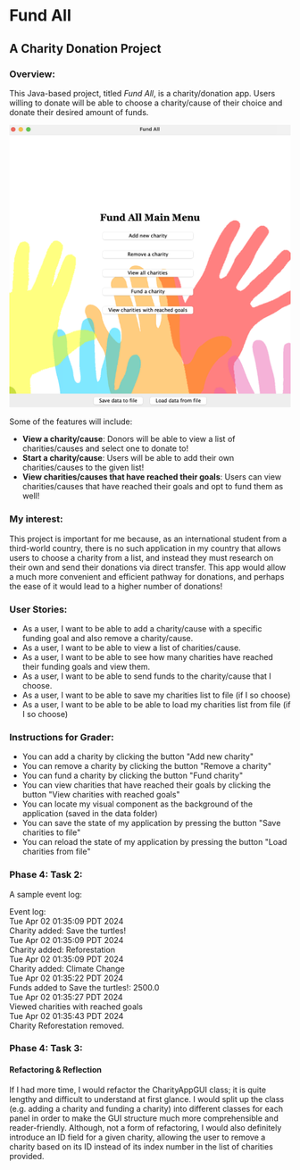 # Fund All
## A Charity Donation Project

### Overview:

This Java-based project, titled *Fund All*, is a charity/donation app. Users willing to donate will be able to 
choose a charity/cause of their choice and donate their desired amount of funds. 

<p align ="center">
    <img src="./data/sample_menu.png" width = 600>
</p>

Some of the features will include:

- **View a charity/cause**: Donors will be able to view a list of charities/causes and select one to donate to!
- **Start a charity/cause**: Users will be able to add their own charities/causes to the given list!
- **View charities/causes that have reached their goals**: Users can view charities/causes that have reached their 
goals and opt to fund them as well!

### My interest:

This project is important for me because, as an international student from a third-world country, 
there is no such application in my country that allows users to choose a charity from a list, and instead they must 
research on their own and send their donations via direct transfer. This app would allow a much more convenient 
and efficient pathway for donations, and perhaps the ease of it would lead to a higher number of donations!

### User Stories:

- As a user, I want to be able to add a charity/cause with a specific funding goal and also remove a charity/cause.
- As a user, I want to be able to view a list of charities/cause.
- As a user, I want to be able to see how many charities have reached their funding goals and view them.
- As a user, I want to be able to send funds to the charity/cause that I choose. 
- As a user, I want to be able to save my charities list to file (if I so choose)
- As a user, I want to be able to be able to load my charities list from file (if I so choose)

### Instructions for Grader:

- You can add a charity by clicking the button "Add new charity"
- You can remove a charity by clicking the button "Remove a charity"
- You can fund a charity by clicking the button "Fund charity"
- You can view charities that have reached their goals by clicking the button "View charities with reached goals"
- You can locate my visual component as the background of the application (saved in the data folder)
- You can save the state of my application by pressing the button "Save charities to file"
- You can reload the state of my application by pressing the button "Load charities from file"

### Phase 4: Task 2:

A sample event log:

Event log:\
Tue Apr 02 01:35:09 PDT 2024\
Charity added: Save the turtles!\
Tue Apr 02 01:35:09 PDT 2024\
Charity added: Reforestation\
Tue Apr 02 01:35:09 PDT 2024\
Charity added: Climate Change\
Tue Apr 02 01:35:22 PDT 2024\
Funds added to Save the turtles!: 2500.0\
Tue Apr 02 01:35:27 PDT 2024\
Viewed charities with reached goals\
Tue Apr 02 01:35:43 PDT 2024\
Charity Reforestation removed.

### Phase 4: Task 3:
#### Refactoring & Reflection
If I had more time, I would refactor the CharityAppGUI class; it is quite lengthy and difficult to understand
at first glance. I would split up the class (e.g. adding a charity and funding a charity) into different classes for 
each panel in order to make the GUI structure much more comprehensible and reader-friendly. Although, not a form 
of refactoring, I would also definitely introduce an ID field for a given charity, allowing 
the user to remove a charity based on its ID instead of its index number in the list of charities provided.

